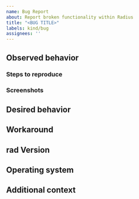 ```yaml
---
name: Bug Report
about: Report broken functionality within Radius
title: "<BUG TITLE>"
labels: kind/bug
assignees: ''
---
```


## Observed behavior
<!--What you're experiencing that you believe is a bug-->

### Steps to reproduce
<!--How can we recreate this bug? Be specific-->

### Screenshots
<!--If applicable, add screenshots to help explain your problem-->

## Desired behavior
<!--What you're expecting to happen-->

## Workaround
<!--Have you found a workaround to get you unblocked?-->

## rad Version
<!--What rad cli version are you running?-->

<!-- PASTE OUTPUT OF `rad version` -->

## Operating system
<!--What operating system (macOS Monterey, Windows 11, etc.) and architecture (x86, x64, arm64, etc.) are you running?-->

<!-- For example: macOS Monterey, M1 chip  -->

## Additional context
<!--Add any other context about the problem here-->
